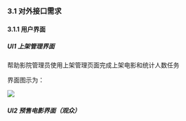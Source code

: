 ### 3.1 对外接口需求

#### 3.1.1 用户界面

##### UI1 上架管理界面

帮助影院管理员使用上架管理页面完成上架电影和统计人数任务

界面图示为：

![](http://ruangong.oss-cn-beijing.aliyuncs.com/%E9%A2%84%E5%94%AE%E7%94%B5%E5%BD%B1%E7%AE%A1%E7%90%86.png)

##### UI2 预售电影界面（观众）